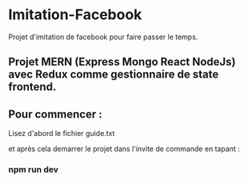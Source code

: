# Imitation-Facebook
Projet d'imitation de facebook pour faire passer le temps.

## Projet MERN (Express Mongo React NodeJs) avec Redux comme gestionnaire de state frontend.

## Pour commencer :
Lisez d'abord le fichier guide.txt

et après cela demarrer le projet dans l'invite de commande en tapant : 

### npm run dev
